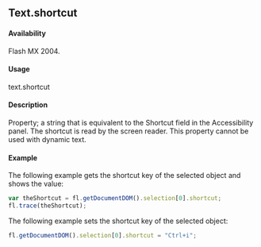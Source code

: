 ## Text.shortcut

#### Availability

Flash MX 2004.

#### Usage

text.shortcut

#### Description

Property; a string that is equivalent to the Shortcut field in the Accessibility panel. The shortcut is read by the screen reader. This property cannot be used with dynamic text.

#### Example

The following example gets the shortcut key of the selected object and shows the value:
```javascript
var theShortcut = fl.getDocumentDOM().selection[0].shortcut;
fl.trace(theShortcut); 
```
The following example sets the shortcut key of the selected object:

```javascript
fl.getDocumentDOM().selection[0].shortcut = "Ctrl+i";
```